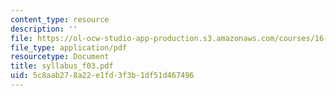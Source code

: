 ```yaml
---
content_type: resource
description: ''
file: https://ol-ocw-studio-app-production.s3.amazonaws.com/courses/16-622-experimental-projects-ii-fall-2003/5c8aab278a22e1fd3f3b1df51d467496_syllabus_f03.pdf
file_type: application/pdf
resourcetype: Document
title: syllabus_f03.pdf
uid: 5c8aab27-8a22-e1fd-3f3b-1df51d467496
---
```

